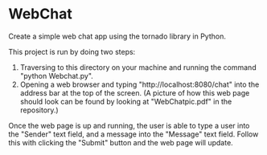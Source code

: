 # WebChat
Create a simple web chat app using the tornado library in Python.

This project is run by doing two steps:
1) Traversing to this directory on your machine and running the command "python Webchat.py".
2) Opening a web browser and typing "http://localhost:8080/chat" into the address bar at the top of the screen.
   (A picture of how this web page should look can be found by looking at "WebChatpic.pdf" in the repository.)

Once the web page is up and running, the user is able to type a user into the "Sender" text field, and a message into the "Message"
text field. Follow this with clicking the "Submit" button and the web page will update.

